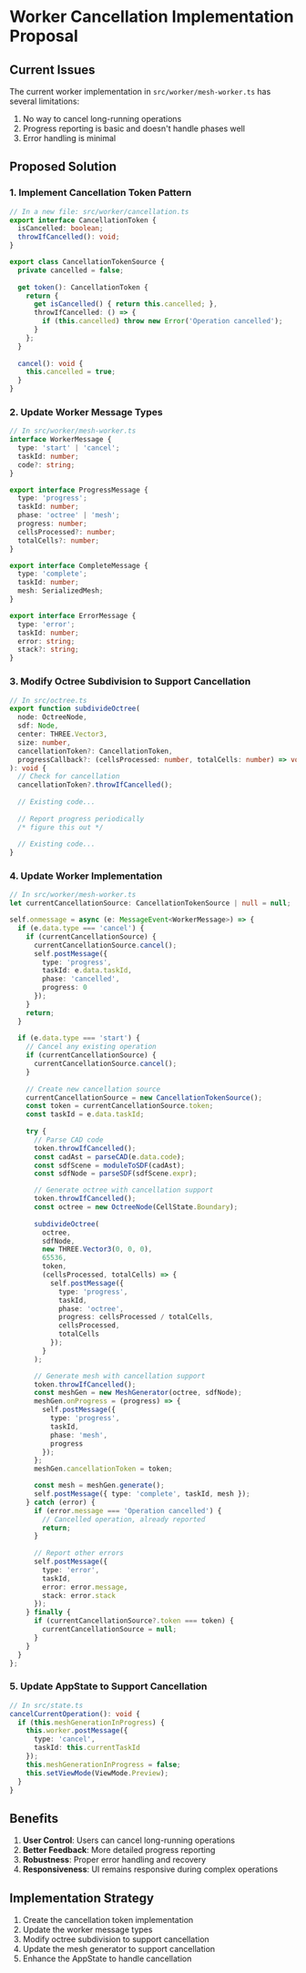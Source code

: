 # Worker Cancellation Implementation Proposal

## Current Issues

The current worker implementation in `src/worker/mesh-worker.ts` has several limitations:

1. No way to cancel long-running operations
2. Progress reporting is basic and doesn't handle phases well
3. Error handling is minimal

## Proposed Solution

### 1. Implement Cancellation Token Pattern

```typescript
// In a new file: src/worker/cancellation.ts
export interface CancellationToken {
  isCancelled: boolean;
  throwIfCancelled(): void;
}

export class CancellationTokenSource {
  private cancelled = false;
  
  get token(): CancellationToken {
    return {
      get isCancelled() { return this.cancelled; },
      throwIfCancelled: () => {
        if (this.cancelled) throw new Error('Operation cancelled');
      }
    };
  }
  
  cancel(): void {
    this.cancelled = true;
  }
}
```

### 2. Update Worker Message Types

```typescript
// In src/worker/mesh-worker.ts
interface WorkerMessage {
  type: 'start' | 'cancel';
  taskId: number;
  code?: string;
}

export interface ProgressMessage {
  type: 'progress';
  taskId: number;
  phase: 'octree' | 'mesh';
  progress: number;
  cellsProcessed?: number;
  totalCells?: number;
}

export interface CompleteMessage {
  type: 'complete';
  taskId: number;
  mesh: SerializedMesh;
}

export interface ErrorMessage {
  type: 'error';
  taskId: number;
  error: string;
  stack?: string;
}
```

### 3. Modify Octree Subdivision to Support Cancellation

```typescript
// In src/octree.ts
export function subdivideOctree(
  node: OctreeNode,
  sdf: Node,
  center: THREE.Vector3,
  size: number,
  cancellationToken?: CancellationToken,
  progressCallback?: (cellsProcessed: number, totalCells: number) => void
): void {
  // Check for cancellation
  cancellationToken?.throwIfCancelled();
  
  // Existing code...
  
  // Report progress periodically
  /* figure this out */
  
  // Existing code...
}
```

### 4. Update Worker Implementation

```typescript
// In src/worker/mesh-worker.ts
let currentCancellationSource: CancellationTokenSource | null = null;

self.onmessage = async (e: MessageEvent<WorkerMessage>) => {
  if (e.data.type === 'cancel') {
    if (currentCancellationSource) {
      currentCancellationSource.cancel();
      self.postMessage({ 
        type: 'progress', 
        taskId: e.data.taskId, 
        phase: 'cancelled', 
        progress: 0 
      });
    }
    return;
  }
  
  if (e.data.type === 'start') {
    // Cancel any existing operation
    if (currentCancellationSource) {
      currentCancellationSource.cancel();
    }
    
    // Create new cancellation source
    currentCancellationSource = new CancellationTokenSource();
    const token = currentCancellationSource.token;
    const taskId = e.data.taskId;
    
    try {
      // Parse CAD code
      token.throwIfCancelled();
      const cadAst = parseCAD(e.data.code);
      const sdfScene = moduleToSDF(cadAst);
      const sdfNode = parseSDF(sdfScene.expr);

      // Generate octree with cancellation support
      token.throwIfCancelled();
      const octree = new OctreeNode(CellState.Boundary);
      
      subdivideOctree(
        octree, 
        sdfNode, 
        new THREE.Vector3(0, 0, 0), 
        65536, 
        token,
        (cellsProcessed, totalCells) => {
          self.postMessage({ 
            type: 'progress', 
            taskId, 
            phase: 'octree', 
            progress: cellsProcessed / totalCells,
            cellsProcessed,
            totalCells
          });
        }
      );

      // Generate mesh with cancellation support
      token.throwIfCancelled();
      const meshGen = new MeshGenerator(octree, sdfNode);
      meshGen.onProgress = (progress) => {
        self.postMessage({ 
          type: 'progress', 
          taskId, 
          phase: 'mesh', 
          progress 
        });
      };
      meshGen.cancellationToken = token;

      const mesh = meshGen.generate();
      self.postMessage({ type: 'complete', taskId, mesh });
    } catch (error) {
      if (error.message === 'Operation cancelled') {
        // Cancelled operation, already reported
        return;
      }
      
      // Report other errors
      self.postMessage({ 
        type: 'error', 
        taskId, 
        error: error.message,
        stack: error.stack
      });
    } finally {
      if (currentCancellationSource?.token === token) {
        currentCancellationSource = null;
      }
    }
  }
};
```

### 5. Update AppState to Support Cancellation

```typescript
// In src/state.ts
cancelCurrentOperation(): void {
  if (this.meshGenerationInProgress) {
    this.worker.postMessage({ 
      type: 'cancel', 
      taskId: this.currentTaskId 
    });
    this.meshGenerationInProgress = false;
    this.setViewMode(ViewMode.Preview);
  }
}
```

## Benefits

1. **User Control**: Users can cancel long-running operations
2. **Better Feedback**: More detailed progress reporting
3. **Robustness**: Proper error handling and recovery
4. **Responsiveness**: UI remains responsive during complex operations

## Implementation Strategy

1. Create the cancellation token implementation
2. Update the worker message types
3. Modify octree subdivision to support cancellation
4. Update the mesh generator to support cancellation
5. Enhance the AppState to handle cancellation
